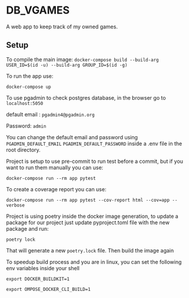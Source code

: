 # DB_VGAMES

A web app to keep track of my owned games.

## Setup

To compile the main image:
`docker-compose build --build-arg USER_ID=$(id -u) --build-arg GROUP_ID=$(id -g)`

To run the app use:

`docker-compose up`

To use pgadmin to check postgres database, in the browser go to `localhost:5050`

default email : `pgadmin4@pgadmin.org`

Password: `admin`

You can change the default email and password using
`PGADMIN_DEFAULT_EMAIL` `PGADMIN_DEFAULT_PASSWORD` inside a .env file in the root directory.

Project is setup to use pre-commit to run test before a commit, but if you want
to run them manually you can use:

`docker-compose run --rm app pytest`

To create a coverage report you can use:

`docker-compose run --rm app pytest --cov-report html --cov=app --verbose`

Project is using poetry inside the docker image generation, to update a package for
our project just update pyproject.toml file with the new package and run:

`poetry lock`

That will generate a new `poetry.lock` file. Then build the image again

To speedup build process and you are in linux, you can set the following env variables inside your shell

`export DOCKER_BUILDKIT=1`

`export OMPOSE_DOCKER_CLI_BUILD=1`
